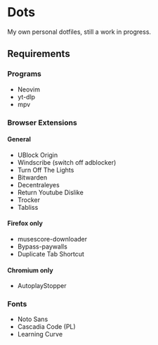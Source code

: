 # Dots

My own personal dotfiles, still a work in progress.

## Requirements

### Programs

- Neovim
- yt-dlp
- mpv

### Browser Extensions

#### General

- UBlock Origin
- Windscribe (switch off adblocker)
- Turn Off The Lights
- Bitwarden
- Decentraleyes
- Return Youtube Dislike
- Trocker
- Tabliss

#### Firefox only

- musescore-downloader
- Bypass-paywalls
- Duplicate Tab Shortcut

#### Chromium only

- AutoplayStopper

### Fonts

- Noto Sans
- Cascadia Code (PL)
- Learning Curve
